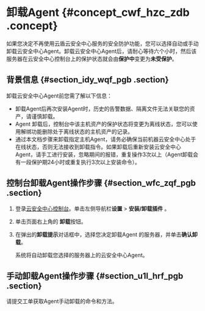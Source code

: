 # 卸载Agent {#concept_cwf_hzc_zdb .concept}

如果您决定不再使用云盾云安全中心服务的安全防护功能，您可以选择自动或手动卸载云安全中心Agent。卸载云安全中心Agent后，请耐心等待六个小时，然后该服务器在云安全中心控制台上的保护状态就会由**保护中**变更为**未受保护**。

## 背景信息 {#section_idy_wqf_pgb .section}

卸载云安全中心Agent前您需了解以下信息：

-   卸载Agent后再次安装Agent时，历史的告警数据、隔离文件无法关联您的资产，请谨慎卸载。
-   Agent 卸载后，控制台中该主机资产的保护状态将变更为离线状态，您可以使用解绑功能删除处于离线状态的主机资产的记录。
-   通过本文档步骤来卸载指定主机Agent，请务必确保当前机器云安全中心处于在线状态，否则无法接收到卸载指令。如果卸载后重新安装云安全中心Agent，请手工进行安装，忽略期间的报错，重复操作3次以上（Agent卸载会有一段保护期24小时或重复执行3次以上安装命令）。

## 控制台卸载Agent操作步骤 {#section_wfc_zqf_pgb .section}

1.  登录[云安全中心控制台](https://yundun.console.aliyun.com/?p=sas)。单击左侧导航栏**设置** \> **安装/卸载插件** 。
2.  单击页面右上角的 **卸载**按钮。
3.  在弹出的**卸载提示**对话框中，选择您决定卸载Agent 的服务器，并单击**确认卸载**。

    系统将自动卸载您选择的服务器上的云安全中心Agent。


## 手动卸载Agent操作步骤 {#section_u1l_hrf_pgb .section}

请提交工单获取Agent手动卸载的命令和方法。

